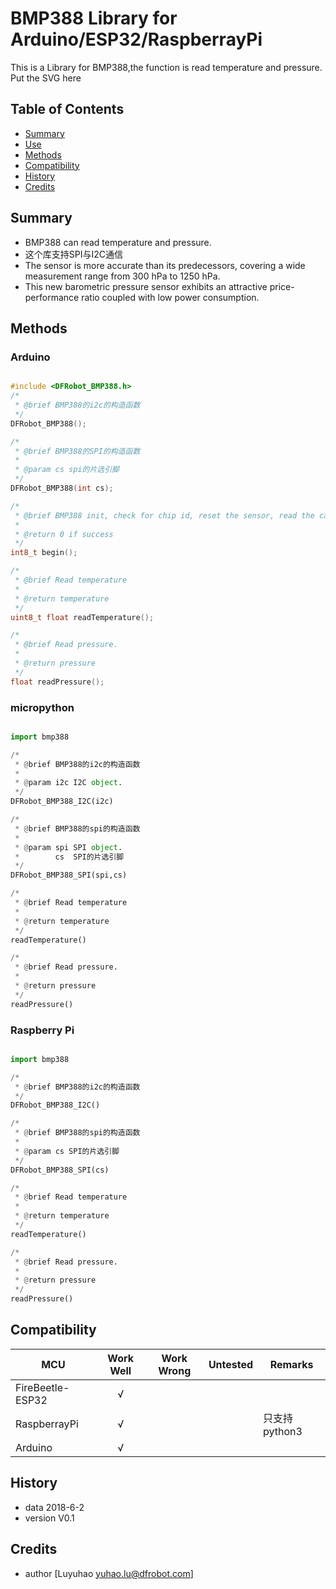 # BMP388 Library for Arduino/ESP32/RaspberrayPi
This is a Library for BMP388,the function is read temperature and pressure.
Put the SVG here
## Table of Contents

* [Summary](#summary)
* [Use](#use)
* [Methods](#methods)
* [Compatibility](#compatibility)
* [History](#history)
* [Credits](#credits)


<snippet>
<content>

## Summary
* BMP388 can read temperature and pressure.
* 这个库支持SPI与I2C通信
* The sensor is more accurate than its predecessors, covering a wide measurement range from 300 hPa to 1250 hPa.
* This new barometric pressure sensor exhibits an attractive price-performance ratio coupled with low power consumption.

## Methods

### Arduino
```C++

#include <DFRobot_BMP388.h>
/*
 * @brief BMP388的i2c的构造函数
 */
DFRobot_BMP388();

/*
 * @brief BMP388的SPI的构造函数
 *
 * @param cs spi的片选引脚
 */
DFRobot_BMP388(int cs);

/*
 * @brief BMP388 init, check for chip id, reset the sensor, read the calibration data and config sensor
 *
 * @return 0 if success
 */
int8_t begin();

/*
 * @brief Read temperature
 *
 * @return temperature
 */
uint8_t float readTemperature();

/*
 * @brief Read pressure.
 *
 * @return pressure
 */
float readPressure();
```

### micropython
```python

import bmp388

/*
 * @brief BMP388的i2c的构造函数
 *
 * @param i2c I2C object.
 */
DFRobot_BMP388_I2C(i2c)

/*
 * @brief BMP388的spi的构造函数
 *
 * @param spi SPI object.
 *        cs  SPI的片选引脚
 */
DFRobot_BMP388_SPI(spi,cs)

/*
 * @brief Read temperature
 *
 * @return temperature
 */
readTemperature()

/*
 * @brief Read pressure.
 *
 * @return pressure
 */
readPressure()

```
### Raspberry Pi
```python

import bmp388

/*
 * @brief BMP388的i2c的构造函数
 */
DFRobot_BMP388_I2C()

/*
 * @brief BMP388的spi的构造函数
 *
 * @param cs SPI的片选引脚
 */
DFRobot_BMP388_SPI(cs)

/*
 * @brief Read temperature
 *
 * @return temperature
 */
readTemperature()

/*
 * @brief Read pressure.
 *
 * @return pressure
 */
readPressure()
```


## Compatibility

MCU                | Work Well | Work Wrong | Untested  | Remarks
------------------ | :----------: | :----------: | :---------: | -----
FireBeetle-ESP32 |      √       |             |            | 
RaspberrayPi |      √       |             |            | 只支持python3
Arduino |      √       |             |            | 

## History

- data 2018-6-2
- version V0.1


## Credits

- author [Luyuhao  <yuhao.lu@dfrobot.com>]
